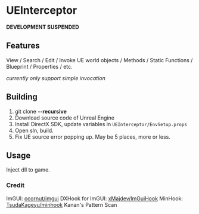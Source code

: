 # UEInterceptor

**DEVELOPMENT SUSPENDED**

## Features

View / Search / Edit / Invoke UE world objects / Methods / Static Functions / Blueprint / Properties / etc.

*currently only support simple invocation*

## Building
1. git clone **--recursive** <THIS REPO>
2. Download source code of Unreal Engine
3. Install DirectX SDK, update variables in `UEInterceptor/EnvSetup.props`
4. Open sln, build.
5. Fix UE source error popping up. May be 5 places, more or less.

## Usage
Inject dll to game.


### Credit
ImGUI: [ocornut/imgui](https://github.com/ocornut/imgui)
DXHook for ImGUI: [xMajdev/ImGuiHook](https://www.unknowncheats.me/forum/d3d-tutorials-and-source/457178-imgui-hook-directx12-directx11-directx9-x64-x86.html)
MinHook: [TsudaKageyu/minhook](https://github.com/TsudaKageyu/minhook)
Kanan's Pattern Scan
